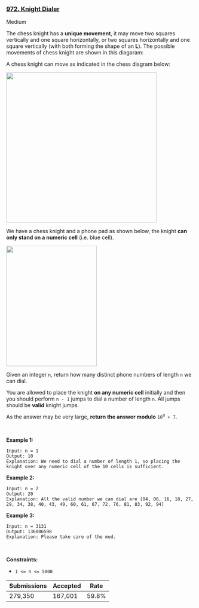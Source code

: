 ### [972. Knight Dialer](https://leetcode.com/problems/knight-dialer/description/?envType=daily-question&envId=2023-11-27)

Medium

The chess knight has a __unique movement__, it may move two squares vertically and one square horizontally, or two squares horizontally and one square vertically (with both forming the shape of an __L__). The possible movements of chess knight are shown in this diagaram:

A chess knight can move as indicated in the chess diagram below:

<img alt="" src="https://assets.leetcode.com/uploads/2020/08/18/chess.jpg" style="width: 402px; height: 402px;"/>

We have a chess knight and a phone pad as shown below, the knight __can only stand on a numeric cell__ (i.e. blue cell).

<img alt="" src="https://assets.leetcode.com/uploads/2020/08/18/phone.jpg" style="width: 242px; height: 322px;"/>

Given an integer `` n ``, return how many distinct phone numbers of length `` n `` we can dial.

You are allowed to place the knight __on any numeric cell__ initially and then you should perform `` n - 1 `` jumps to dial a number of length `` n ``. All jumps should be __valid__ knight jumps.

As the answer may be very large, __return the answer modulo__ <code>10<sup>9</sup> + 7</code>.

 

<strong class="example">Example 1:</strong>

```
Input: n = 1
Output: 10
Explanation: We need to dial a number of length 1, so placing the knight over any numeric cell of the 10 cells is sufficient.
```

<strong class="example">Example 2:</strong>

```
Input: n = 2
Output: 20
Explanation: All the valid number we can dial are [04, 06, 16, 18, 27, 29, 34, 38, 40, 43, 49, 60, 61, 67, 72, 76, 81, 83, 92, 94]
```

<strong class="example">Example 3:</strong>

```
Input: n = 3131
Output: 136006598
Explanation: Please take care of the mod.
```

 

__Constraints:__

*   `` 1 <= n <= 5000 ``

| Submissions    | Accepted     | Rate   |
| -------------- | ------------ | ------ |
| 279,350 | 167,001 | 59.8% |
